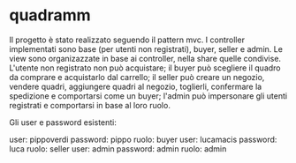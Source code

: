 # quadramm

Il progetto è stato realizzato seguendo il pattern mvc.
I controller implementati sono base (per utenti non registrati), buyer, 
seller e admin. Le view sono organizazzate in base ai controller, nella share quelle condivise.
L'utente non registrato non può acquistare; il buyer può scegliere il quadro da comprare e acquistarlo dal carrello;
il seller può creare un negozio, vendere quadri, aggiungere quadri al negozio, toglierli, confermare la spedizione
e comportarsi come un buyer; l'admin può impersonare gli utenti registrati e comportarsi in base al loro ruolo.

Gli user e password esistenti:

user: pippoverdi  password: pippo   ruolo: buyer
user: lucamacis   password: luca    ruolo: seller
user: admin       password: admin   ruolo: admin
